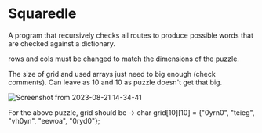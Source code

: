 # Squaredle
A program that recursively checks all routes to produce possible words that are checked against a dictionary.

rows and cols must be changed to match the dimensions of the puzzle.

The size of grid and used arrays just need to big enough (check comments). Can leave as 10 and 10 as puzzle doesn't get that big.


![Screenshot from 2023-08-21 14-34-41](https://github.com/Matt3141592/squaredle/assets/85036247/ed565b25-4c67-4d19-8e83-f65d423439ed)

For the above puzzle, grid should be -> char grid[10][10] = {"0yrn0", "teieg", "vh0yn", "eewoa", "0ryd0"};  
